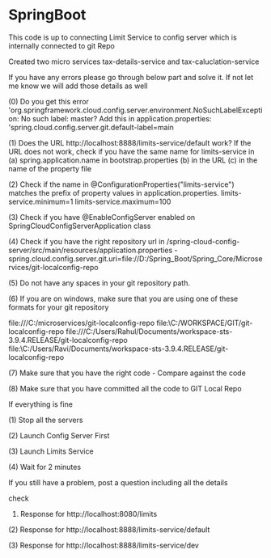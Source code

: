 # SpringBoot

This code is up to connecting Limit Service to config server which is internally connected to git Repo

Created two micro services tax-details-service and tax-caluclation-service

If you have any errors please go through below part and solve it. If not let me know we will add those details as well

(0) Do you get this error 'org.springframework.cloud.config.server.environment.NoSuchLabelException: No such label: master? Add this in application.properties: 'spring.cloud.config.server.git.default-label=main

(1) Does the URL http://localhost:8888/limits-service/default work? If the URL does not work, check if you have the same name for limits-service in (a) spring.application.name in bootstrap.properties (b) in the URL (c) in the name of the property file

(2) Check if the name in @ConfigurationProperties("limits-service") matches the prefix of property values in application.properties. limits-service.minimum=1 limits-service.maximum=100

(3) Check if you have @EnableConfigServer enabled on SpringCloudConfigServerApplication class

(4) Check if you have the right repository url in /spring-cloud-config-server/src/main/resources/application.properties - spring.cloud.config.server.git.uri=file://D:/Spring_Boot/Spring_Core/Microservices/git-localconfig-repo

(5) Do not have any spaces in your git repository path.

(6) If you are on windows, make sure that you are using one of these formats for your git repository

file:///C:/microservices/git-localconfig-repo
file:\\C:/WORKSPACE/GIT/git-localconfig-repo
file:///C:/Users/Rahul/Documents/workspace-sts-3.9.4.RELEASE/git-localconfig-repo
file:\\C:/Users/Ravi/Documents/workspace-sts-3.9.4.RELEASE/git-localconfig-repo

(7) Make sure that you have the right code - Compare against the code

(8) Make sure that you have committed all the code to GIT Local Repo

If everything is fine

(1) Stop all the servers

(2) Launch Config Server First

(3) Launch Limits Service

(4) Wait for 2 minutes

If you still have a problem, post a question including all the details

check

1. Response for http://localhost:8080/limits

(2) Response for http://localhost:8888/limits-service/default

(3) Response for http://localhost:8888/limits-service/dev
